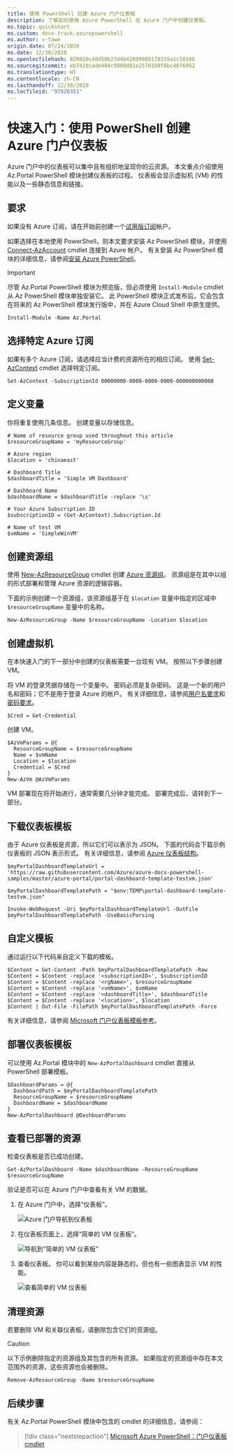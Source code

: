 ```yaml
---
title: 使用 PowerShell 创建 Azure 门户仪表板
description: 了解如何使用 Azure PowerShell 在 Azure 门户中创建仪表板。
ms.topic: quickstart
ms.custom: devx-track-azurepowershell
ms.author: v-tawe
origin.date: 07/24/2020
ms.date: 12/30/2020
ms.openlocfilehash: 820020c40d50b2fd4b42889988178155a1c1810b
ms.sourcegitcommit: eb742dcade404c9909d01e2570188f0bc4076992
ms.translationtype: HT
ms.contentlocale: zh-CN
ms.lasthandoff: 12/30/2020
ms.locfileid: "97820351"
---
```

# <a name="quickstart-create-an-azure-portal-dashboard-with-powershell"></a>快速入门：使用 PowerShell 创建 Azure 门户仪表板

Azure 门户中的仪表板可以集中且有组织地呈现你的云资源。 本文重点介绍使用 Az.Portal PowerShell 模块创建仪表板的过程。
仪表板会显示虚拟机 (VM) 的性能以及一些静态信息和链接。

## <a name="requirements"></a>要求

如果没有 Azure 订阅，请在开始前创建一个[试用版订阅](https://www.microsoft.com/china/azure/index.html?fromtype=cn)帐户。

如果选择在本地使用 PowerShell，则本文要求安装 Az PowerShell 模块，并使用 [Connect-AzAccount](https://docs.microsoft.com/powershell/module/az.accounts/connect-azaccount) cmdlet 连接到 Azure 帐户。 有关安装 Az PowerShell 模块的详细信息，请参阅[安装 Azure PowerShell](https://docs.microsoft.com/powershell/azure/install-az-ps)。

> [!IMPORTANT]
> 尽管 Az.Portal PowerShell 模块为预览版，但必须使用 `Install-Module` cmdlet 从 Az PowerShell 模块单独安装它。 此 PowerShell 模块正式发布后，它会包含在将来的 Az PowerShell 模块发行版中，并在 Azure Cloud Shell 中原生提供。

```azurepowershell
Install-Module -Name Az.Portal
```

<!-- [!INCLUDE [cloud-shell-try-it](../../includes/cloud-shell-try-it.md)] -->

## <a name="choose-a-specific-azure-subscription"></a>选择特定 Azure 订阅

如果有多个 Azure 订阅，请选择应当计费的资源所在的相应订阅。 使用 [Set-AzContext](https://docs.microsoft.com/powershell/module/az.accounts/set-azcontext) cmdlet 选择特定订阅。

```azurepowershell
Set-AzContext -SubscriptionId 00000000-0000-0000-0000-000000000000
```

## <a name="define-variables"></a>定义变量

你将重复使用几条信息。 创建变量以存储信息。

```azurepowershell
# Name of resource group used throughout this article
$resourceGroupName = 'myResourceGroup'

# Azure region
$location = 'chinaeast'

# Dashboard Title
$dashboardTitle = 'Simple VM Dashboard'

# Dashboard Name
$dashboardName = $dashboardTitle -replace '\s'

# Your Azure Subscription ID
$subscriptionID = (Get-AzContext).Subscription.Id

# Name of test VM
$vmName = 'SimpleWinVM'
```

## <a name="create-a-resource-group"></a>创建资源组

使用 [New-AzResourceGroup](https://docs.microsoft.com/powershell/module/az.resources/new-azresourcegroup) cmdlet 创建 [Azure 资源组](https://docs.azure.cn/azure-resource-manager/resource-group-overview)。 资源组是在其中以组的形式部署和管理 Azure 资源的逻辑容器。

下面的示例创建一个资源组，该资源组基于在 `$location` 变量中指定的区域中 `$resourceGroupName` 变量中的名称。

```azurepowershell
New-AzResourceGroup -Name $resourceGroupName -Location $location
```

## <a name="create-a-virtual-machine"></a>创建虚拟机

在本快速入门的下一部分中创建的仪表板需要一台现有 VM。 按照以下步骤创建 VM。

将 VM 的登录凭据存储在一个变量中。 密码必须是复杂密码。 这是一个新的用户名和密码；它不是用于登录 Azure 的帐户。 有关详细信息，请参阅[用户名要求](../virtual-machines/windows/faq.md#what-are-the-username-requirements-when-creating-a-vm)和[密码要求](../virtual-machines/windows/faq.md#what-are-the-password-requirements-when-creating-a-vm)。

```azurepowershell
$Cred = Get-Credential
```

创建 VM。

```azurepowershell
$AzVmParams = @{
  ResourceGroupName = $resourceGroupName
  Name = $vmName
  Location = $location
  Credential = $Cred
}
New-AzVm @AzVmParams
```

VM 部署现在将开始进行，通常需要几分钟才能完成。 部署完成后，请转到下一部分。

## <a name="download-the-dashboard-template"></a>下载仪表板模板

由于 Azure 仪表板是资源，所以它们可以表示为 JSON。 下面的代码会下载示例仪表板的 JSON 表示形式。 有关详细信息，请参阅 [Azure 仪表板结构](./azure-portal-dashboards-structure.md)。

```azurepowershell
$myPortalDashboardTemplateUrl = 'https://raw.githubusercontent.com/Azure/azure-docs-powershell-samples/master/azure-portal/portal-dashboard-template-testvm.json'

$myPortalDashboardTemplatePath = "$env:TEMP\portal-dashboard-template-testvm.json"

Invoke-WebRequest -Uri $myPortalDashboardTemplateUrl -OutFile $myPortalDashboardTemplatePath -UseBasicParsing
```

## <a name="customize-the-template"></a>自定义模板

通过运行以下代码来自定义下载的模板。

```azurepowershell
$Content = Get-Content -Path $myPortalDashboardTemplatePath -Raw
$Content = $Content -replace '<subscriptionID>', $subscriptionID
$Content = $Content -replace '<rgName>', $resourceGroupName
$Content = $Content -replace '<vmName>', $vmName
$Content = $Content -replace '<dashboardTitle>', $dashboardTitle
$Content = $Content -replace '<location>', $location
$Content | Out-File -FilePath $myPortalDashboardTemplatePath -Force
```

有关详细信息，请参阅 [Microsoft 门户仪表板模板参考](https://docs.microsoft.com/azure/templates/microsoft.portal/dashboards)。

## <a name="deploy-the-dashboard-template"></a>部署仪表板模板

可以使用 Az.Portal 模块中的 `New-AzPortalDashboard` cmdlet 直接从 PowerShell 部署模板。

```azurepowershell
$DashboardParams = @{
  DashboardPath = $myPortalDashboardTemplatePath
  ResourceGroupName = $resourceGroupName
  DashboardName = $dashboardName
}
New-AzPortalDashboard @DashboardParams
```

## <a name="review-the-deployed-resources"></a>查看已部署的资源

检查仪表板是否已成功创建。

```azurepowershell
Get-AzPortalDashboard -Name $dashboardName -ResourceGroupName $resourceGroupName
```

验证是否可以在 Azure 门户中查看有关 VM 的数据。

1. 在 Azure 门户中，选择“仪表板”。

   ![Azure 门户导航到仪表板](media/quickstart-portal-dashboard-powershell/navigate-to-dashboards.png)

1. 在仪表板页面上，选择“简单的 VM 仪表板”。

   ![导航到“简单的 VM 仪表板”](media/quickstart-portal-dashboard-powershell/select-simple-vm-dashboard.png)

1. 查看仪表板。 你可以看到某些内容是静态的，但也有一些图表显示 VM 的性能。

   ![查看简单的 VM 仪表板](media/quickstart-portal-dashboard-powershell/review-simple-vm-dashboard.png)

## <a name="clean-up-resources"></a>清理资源

若要删除 VM 和关联仪表板，请删除包含它们的资源组。

> [!CAUTION]
> 以下示例删除指定的资源组及其包含的所有资源。
> 如果指定的资源组中存在本文范围外的资源，这些资源也会被删除。

```azurepowershell
Remove-AzResourceGroup -Name $resourceGroupName
```

## <a name="next-steps"></a>后续步骤

有关 Az.Portal PowerShell 模块中包含的 cmdlet 的详细信息，请参阅：

> [!div class="nextstepaction"]
> [Microsoft Azure PowerShell：门户仪表板 cmdlet](https://docs.microsoft.com/powershell/module/Az.Portal/)
